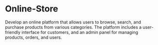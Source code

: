 # Online-Store
Develop an online platform that allows users to browse, search, and purchase products from various categories. The platform includes a user-friendly interface for customers, and an admin panel for managing products, orders, and users.
